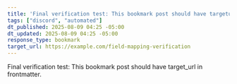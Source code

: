 ```yaml
---
title: 'Final verification test: This bookmark post should have targeturl in frontmatter'
tags: ["discord", "automated"]
dt_published: 2025-08-09 04:25 -05:00
dt_updated: 2025-08-09 04:25 -05:00
response_type: bookmark
target_url: https://example.com/field-mapping-verification
---
```


Final verification test: This bookmark post should have target_url in frontmatter.